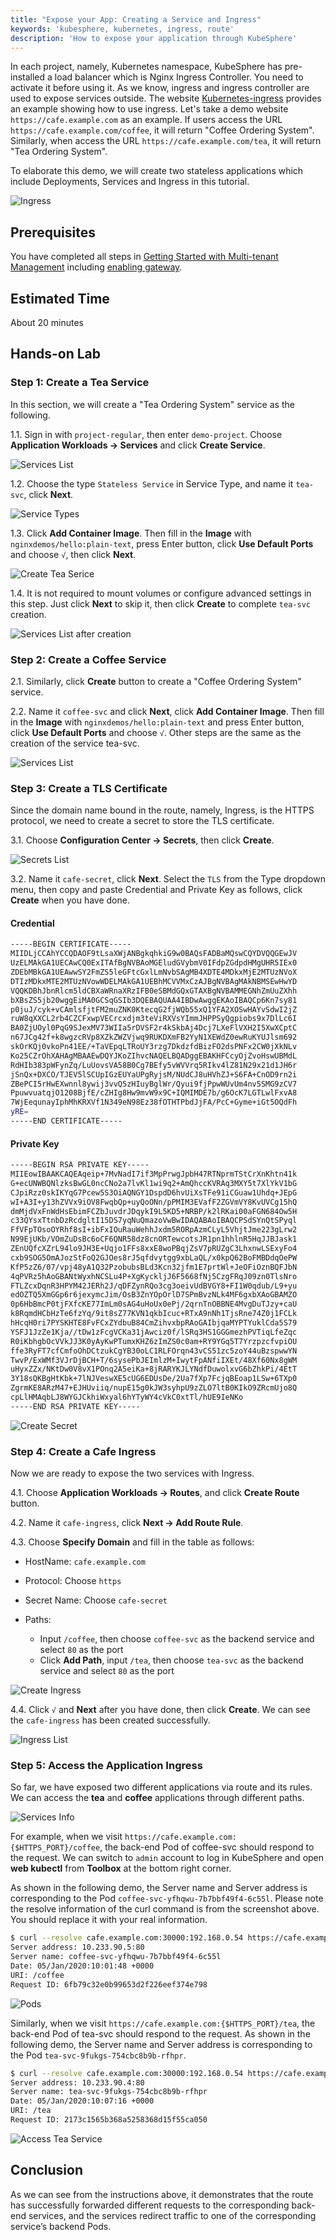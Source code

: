 ```yaml
---
title: "Expose your App: Creating a Service and Ingress"
keywords: 'kubesphere, kubernetes, ingress, route'
description: 'How to expose your application through KubeSphere'
---
```


In each project, namely, Kubernetes namespace, KubeSphere has pre-installed a load balancer which is Nginx Ingress Controller. You need to activate it before using it. As we know, ingress and ingress controller are used to expose services outside. The website [Kubernetes-ingress](https://github.com/nginxinc/kubernetes-ingress/tree/master/examples/complete-example) provides an example showing how to use ingress. Let's take a demo website `https://cafe.example.com` as an example. If users access the URL `https://cafe.example.com/coffee`, it will return "Coffee Ordering System". Similarly, when access the URL `https://cafe.example.com/tea`, it will return "Tea Ordering System".

To elaborate this demo, we will create two stateless applications which include Deployments, Services and Ingress in this tutorial.

![Ingress](https://pek3b.qingstor.com/kubesphere-docs/png/20190716144703.png#alt=)

## Prerequisites

You have completed all steps in [Getting Started with Multi-tenant Management](../admin-quick-start) including [enabling gateway](../admin-quick-start#set-gateway).

## Estimated Time

About 20 minutes

## Hands-on Lab

### Step 1: Create a Tea Service

In this section, we will create a "Tea Ordering System" service as the following.

1.1. Sign in with `project-regular`, then enter `demo-project`. Choose **Application Workloads → Services** and click **Create Service**.

![Services List](https://pek3b.qingstor.com/kubesphere-docs/png/20200105164644.png)

1.2. Choose the type `Stateless Service` in Service Type, and name it `tea-svc`, click **Next**.

![Service Types](https://pek3b.qingstor.com/kubesphere-docs/png/20200105164821.png)

1.3. Click **Add Container Image**. Then fill in the **Image** with `nginxdemos/hello:plain-text`, press Enter button, click **Use Default Ports** and choose `√`, then click **Next**.

![Create Tea Serice](https://pek3b.qingstor.com/kubesphere-docs/png/20200105165118.png)

1.4. It is not required to mount volumes or configure advanced settings in this step. Just click **Next** to skip it, then click **Create** to complete `tea-svc`  creation.

![Services List after creation](https://pek3b.qingstor.com/kubesphere-docs/png/20200105165745.png)

### Step 2: Create a Coffee Service

2.1. Similarly, click **Create** button to create a "Coffee Ordering System" service.

2.2. Name it `coffee-svc` and click **Next**, click **Add Container Image**. Then fill in the **Image** with `nginxdemos/hello:plain-text` and press Enter button, click **Use Default Ports** and choose `√`. Other steps are the same as the creation of the service tea-svc.

![Services List](https://pek3b.qingstor.com/kubesphere-docs/png/20200105171944.png)

### Step 3: Create a TLS Certificate

Since the domain name bound in the route, namely, Ingress, is the HTTPS protocol, we need to create a secret to store the TLS certificate.

3.1. Choose **Configuration Center → Secrets**, then click **Create**.

![Secrets List](https://pek3b.qingstor.com/kubesphere-docs/png/20200105174409.png)

3.2. Name it `cafe-secret`, click **Next**. Select the `TLS` from the Type dropdown menu, then copy and paste Credential and Private Key as follows, click **Create** when you have done.

#### Credential

```bash
-----BEGIN CERTIFICATE-----
MIIDLjCCAhYCCQDAOF9tLsaXWjANBgkqhkiG9w0BAQsFADBaMQswCQYDVQQGEwJV
UzELMAkGA1UECAwCQ0ExITAfBgNVBAoMGEludGVybmV0IFdpZGdpdHMgUHR5IEx0
ZDEbMBkGA1UEAwwSY2FmZS5leGFtcGxlLmNvbSAgMB4XDTE4MDkxMjE2MTUzNVoX
DTIzMDkxMTE2MTUzNVowWDELMAkGA1UEBhMCVVMxCzAJBgNVBAgMAkNBMSEwHwYD
VQQKDBhJbnRlcm5ldCBXaWRnaXRzIFB0eSBMdGQxGTAXBgNVBAMMEGNhZmUuZXhh
bXBsZS5jb20wggEiMA0GCSqGSIb3DQEBAQUAA4IBDwAwggEKAoIBAQCp6Kn7sy81
p0juJ/cyk+vCAmlsfjtFM2muZNK0KtecqG2fjWQb55xQ1YFA2XOSwHAYvSdwI2jZ
ruW8qXXCL2rb4CZCFxwpVECrcxdjm3teViRXVsYImmJHPPSyQgpiobs9x7DlLc6I
BA0ZjUOyl0PqG9SJexMV73WIIa5rDVSF2r4kSkbAj4Dcj7LXeFlVXH2I5XwXCptC
n67JCg42f+k8wgzcRVp8XZkZWZVjwq9RUKDXmFB2YyN1XEWdZ0ewRuKYUJlsm692
skOrKQj0vkoPn41EE/+TaVEpqLTRoUY3rzg7DkdzfdBizFO2dsPNFx2CW0jXkNLv
Ko25CZrOhXAHAgMBAAEwDQYJKoZIhvcNAQELBQADggEBAKHFCcyOjZvoHswUBMdL
RdHIb383pWFynZq/LuUovsVA58B0Cg7BEfy5vWVVrq5RIkv4lZ81N29x21d1JH6r
jSnQx+DXCO/TJEV5lSCUpIGzEUYaUPgRyjsM/NUdCJ8uHVhZJ+S6FA+CnOD9rn2i
ZBePCI5rHwEXwnnl8ywij3vvQ5zHIuyBglWr/Qyui9fjPpwWUvUm4nv5SMG9zCV7
PpuwvuatqjO1208BjfE/cZHIg8Hw9mvW9x9C+IQMIMDE7b/g6OcK7LGTLwlFxvA8
7WjEequnayIphMhKRXVf1N349eN98Ez38fOTHTPbdJjFA/PcC+Gyme+iGt5OQdFh
yRE=
-----END CERTIFICATE-----
```

#### Private Key

```bash
-----BEGIN RSA PRIVATE KEY-----
MIIEowIBAAKCAQEAqeip+7MvNadI7if3MpPrwgJpbH47RTNprmTStCrXnKhtn41k
G+ecUNWBQNlzksBwGL0ncCNo2a7lvKl1wi9q2+AmQhccKVRAq3MXY5t7XlYkV1bG
CJpiRzz0skIKYqG7Pcew5S3OiAQNGY1DspdD6hvUiXsTFe91iCGuaw1Uhdq+JEpG
wI+A3I+y13hZVVx9iOV8FwqbQp+uyQoONn/pPMIM3EVafF2ZGVmVY8KvUVCg15hQ
dmMjdVxFnWdHsEbimFCZbJuvdrJDqykI9L5KD5+NRBP/k2lRKai00aFGN684Ow5H
c33QYsxTtnbDzRcdgltI15DS7yqNuQmazoVwBwIDAQABAoIBAQCPSdSYnQtSPyql
FfVFpTOsoOYRhf8sI+ibFxIOuRauWehhJxdm5RORpAzmCLyL5VhjtJme223gLrw2
N99EjUKb/VOmZuDsBc6oCF6QNR58dz8cnORTewcotsJR1pn1hhlnR5HqJJBJask1
ZEnUQfcXZrL94lo9JH3E+Uqjo1FFs8xxE8woPBqjZsV7pRUZgC3LhxnwLSExyFo4
cxb9SOG5OmAJozStFoQ2GJOes8rJ5qfdvytgg9xbLaQL/x0kpQ62BoFMBDdqOePW
KfP5zZ6/07/vpj48yA1Q32PzobubsBLd3Kcn32jfm1E7prtWl+JeOFiOznBQFJbN
4qPVRz5hAoGBANtWyxhNCSLu4P+XgKyckljJ6F5668fNj5CzgFRqJ09zn0TlsNro
FTLZcxDqnR3HPYM42JERh2J/qDFZynRQo3cg3oeivUdBVGY8+FI1W0qdub/L9+yu
edOZTQ5XmGGp6r6jexymcJim/OsB3ZnYOpOrlD7SPmBvzNLk4MF6gxbXAoGBAMZO
0p6HbBmcP0tjFXfcKE77ImLm0sAG4uHoUx0ePj/2qrnTnOBBNE4MvgDuTJzy+caU
k8RqmdHCbHzTe6fzYq/9it8sZ77KVN1qkbIcuc+RTxA9nNh1TjsRne74Z0j1FCLk
hHcqH0ri7PYSKHTE8FvFCxZYdbuB84CmZihvxbpRAoGAIbjqaMYPTYuklCda5S79
YSFJ1JzZe1Kja//tDw1zFcgVCKa31jAwciz0f/lSRq3HS1GGGmezhPVTiqLfeZqc
R0iKbhgbOcVVkJJ3K0yAyKwPTumxKHZ6zImZS0c0am+RY9YGq5T7YrzpzcfvpiOU
ffe3RyFT7cfCmfoOhDCtzukCgYB30oLC1RLFOrqn43vCS51zc5zoY44uBzspwwYN
TwvP/ExWMf3VJrDjBCH+T/6sysePbJEImlzM+IwytFpANfiIXEt/48Xf60Nx8gWM
uHyxZZx/NKtDw0V8vX1POnq2A5eiKa+8jRARYKJLYNdfDuwolxvG6bZhkPi/4EtT
3Y18sQKBgHtKbk+7lNJVeswXE5cUG6EDUsDe/2Ua7fXp7FcjqBEoap1LSw+6TXp0
ZgrmKE8ARzM47+EJHUviiq/nupE15g0kJW3syhpU9zZLO7ltB0KIkO9ZRcmUjo8Q
cpLlHMAqbLJ8WYGJCkhiWxyal6hYTyWY4cVkC0xtTl/hUE9IeNKo
-----END RSA PRIVATE KEY-----
```

![Create Secret](https://pek3b.qingstor.com/kubesphere-docs/png/20190716163243.png#alt=)

### Step 4: Create a Cafe Ingress

Now we are ready to expose the two services with Ingress.

4.1. Choose **Application Workloads → Routes**, and click **Create Route** button.

4.2. Name it `cafe-ingress`, click **Next → Add Route Rule**.

4.3. Choose **Specify Domain** and fill in the table as follows:


- HostName: `cafe.example.com`
- Protocol: Choose `https`
- Secret Name: Choose `cafe-secret`
- Paths:

  - Input `/coffee`, then choose `coffee-svc` as the backend service and select `80` as the port
  - Click **Add Path**, input `/tea`, then choose `tea-svc` as the backend service and select `80` as the port

![Create Ingress](https://pek3b.qingstor.com/kubesphere-docs/png/20200105175539.png)

4.4. Click `√` and **Next** after you have done, then click **Create**. We can see the `cafe-ingress` has been created successfully.

![Ingress List](https://pek3b.qingstor.com/kubesphere-docs/png/20200105175641.png)

### Step 5: Access the Application Ingress

So far, we have exposed two different applications via route and its rules. We can access the **tea** and **coffee** applications through different paths.

![Services Info](https://pek3b.qingstor.com/kubesphere-docs/png/20200105180222.png)

For example, when we visit `https://cafe.example.com:{$HTTPS_PORT}/coffee`, the back-end Pod of coffee-svc should respond to the request. We can switch to `admin` account to log in KubeSphere and open **web kubectl** from **Toolbox** at the bottom right corner.

As shown in the following demo, the Server name and Server address is corresponding to the Pod `coffee-svc-yfhqwu-7b7bbf49f4-6c55l`. Please note the resolve information of the curl command is from the screenshot above. You should replace it with your real information.

```bash
$ curl --resolve cafe.example.com:30000:192.168.0.54 https://cafe.example.com:30000/coffee --insecure
Server address: 10.233.90.5:80
Server name: coffee-svc-yfhqwu-7b7bbf49f4-6c55l
Date: 05/Jan/2020:10:01:48 +0000
URI: /coffee
Request ID: 6fb79c32e0b99653d2f226eef374e798
```

![Pods](https://pek3b.qingstor.com/kubesphere-docs/png/20200105180954.png)

Similarly, when we visit `https://cafe.example.com:{$HTTPS_PORT}/tea`, the back-end Pod of tea-svc  should respond to the request. As shown in the following demo, the Server name and Server address is corresponding to the Pod `tea-svc-9fukgs-754cbc8b9b-rfhpr`.

```bash
$ curl --resolve cafe.example.com:30000:192.168.0.54 https://cafe.example.com:30000/tea --insecure
Server address: 10.233.90.4:80
Server name: tea-svc-9fukgs-754cbc8b9b-rfhpr
Date: 05/Jan/2020:10:07:16 +0000
URI: /tea
Request ID: 2173c1565b368a5258368d15f55ca050
```

![Access Tea Service](https://pek3b.qingstor.com/kubesphere-docs/png/20200105181039.png)

## Conclusion

As we can see from the instructions above, it demonstrates that the route has successfully forwarded different requests to the corresponding back-end services, and the services redirect traffic to one of the corresponding service’s backend Pods.
